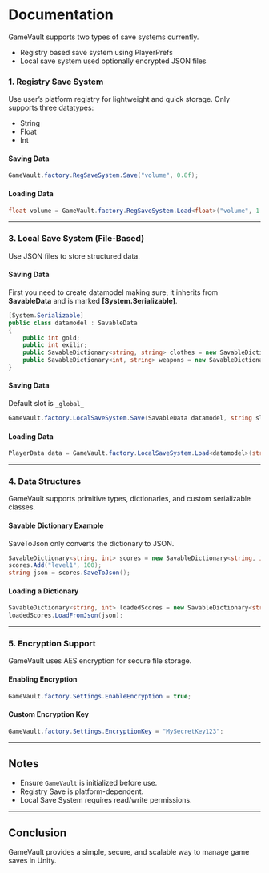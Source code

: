 # Documentation
GameVault supports two types of save systems currently.

- Registry based save system using PlayerPrefs
- Local save system used optionally encrypted JSON files

### **1. Registry Save System**

Use user’s platform registry for lightweight and quick storage.
Only supports three datatypes:

- String
- Float
- Int

#### **Saving Data**

```csharp
GameVault.factory.RegSaveSystem.Save("volume", 0.8f);
```

#### **Loading Data**

```csharp
float volume = GameVault.factory.RegSaveSystem.Load<float>("volume", 1.0f);
```

---

### **3. Local Save System (File-Based)**

Use JSON files to store structured data.

#### **Saving Data**

First you need to create datamodel making sure, it inherits from **SavableData** and is marked **[System.Serializable]**.

```csharp
[System.Serializable]
public class datamodel : SavableData
{
    public int gold;
    public int exilir;
    public SavableDictionary<string, string> clothes = new SavableDictionary<string, string>();
    public SavableDictionary<int, string> weapons = new SavableDictionary<int, string>();
}
```

#### **Saving Data**

Default slot is `_global_`

```csharp
GameVault.factory.LocalSaveSystem.Save(SavableData datamodel, string slot);
```

#### **Loading Data**

```csharp
PlayerData data = GameVault.factory.LocalSaveSystem.Load<datamodel>(string slot);
```

---

### **4. Data Structures**

GameVault supports primitive types, dictionaries, and custom serializable classes.

#### **Savable Dictionary Example**

SaveToJson only converts the dictionary to JSON.

```csharp
SavableDictionary<string, int> scores = new SavableDictionary<string, int>();
scores.Add("level1", 100);
string json = scores.SaveToJson();
```

#### **Loading a Dictionary**

```csharp
SavableDictionary<string, int> loadedScores = new SavableDictionary<string, int>();
loadedScores.LoadFromJson(json);
```

---

### **5. Encryption Support**

GameVault uses AES encryption for secure file storage.

#### **Enabling Encryption**

```csharp
GameVault.factory.Settings.EnableEncryption = true;
```

#### **Custom Encryption Key**

```csharp
GameVault.factory.Settings.EncryptionKey = "MySecretKey123";
```

---

## Notes

- Ensure `GameVault` is initialized before use.
- Registry Save is platform-dependent.
- Local Save System requires read/write permissions.

---

## Conclusion

GameVault provides a simple, secure, and scalable way to manage game saves in Unity.
